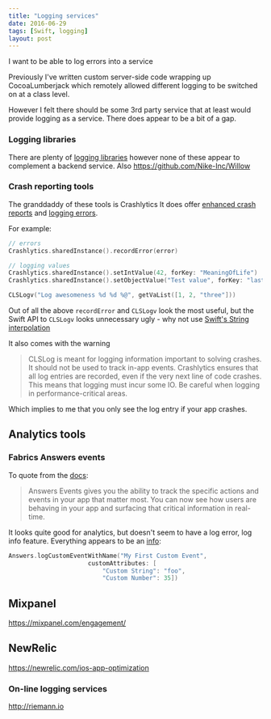 ```yaml
---
title: "Logging services"
date: 2016-06-29
tags: [Swift, logging]
layout: post
---
```

I want to be able to log errors into a service

Previously I've written custom server-side code wrapping up CocoaLumberjack which remotely allowed different logging to be switched on at a class level.

However I felt there should be some 3rd party service that at least would provide logging as a service. There does appear to be a bit of a gap.

### Logging libraries
There are plenty of [logging libraries](https://github.com/matteocrippa/awesome-swift#logging) however none of these appear to complement a backend service. Also https://github.com/Nike-Inc/Willow

### Crash reporting tools
The granddaddy of these tools is Crashlytics  It does offer [enhanced crash reports](https://docs.fabric.io/apple/crashlytics/enhanced-reports.html) and [logging errors](https://docs.fabric.io/apple/crashlytics/logged-errors.html).

For example:

```swift
// errors
Crashlytics.sharedInstance().recordError(error)

// logging values
Crashlytics.sharedInstance().setIntValue(42, forKey: "MeaningOfLife")
Crashlytics.sharedInstance().setObjectValue("Test value", forKey: "last_UI_action"

CLSLogv("Log awesomeness %d %d %@", getVaList([1, 2, "three"]))
```

Out of all the above `recordError` and `CLSLogv` look the most useful, but the Swift API to `CLSLogv` looks unnecessary ugly - why not use [Swift's String interpolation](https://developer.apple.com/library/ios/documentation/Swift/Conceptual/Swift_Programming_Language/StringsAndCharacters.html)

It also comes with the warning

> CLSLog is meant for logging information important to solving crashes. It should not be used to track in-app events.
> Crashlytics ensures that all log entries are recorded, even if the very next line of code crashes. This means that logging must incur some IO. Be careful when logging in performance-critical areas.

Which implies to me that you only see the log entry if your app crashes.


## Analytics tools

### Fabrics Answers events

To quote from the [docs](https://docs.fabric.io/apple/answers/answers-events.html):

> Answers Events gives you the ability to track the specific actions and events in your app that matter most. You can now see how users are behaving in your app and surfacing that critical information in real-time.

It looks quite good for analytics, but doesn't seem to have a log error, log info feature. Everything appears to be an [info](https://docs.fabric.io/apple/answers/answers-events.html#custom-attributes):

```swift
Answers.logCustomEventWithName("My First Custom Event",
                      customAttributes: [
                          "Custom String": "foo",
                          "Custom Number": 35])
```


## Mixpanel
https://mixpanel.com/engagement/

## NewRelic
https://newrelic.com/ios-app-optimization

### On-line logging services
http://riemann.io
